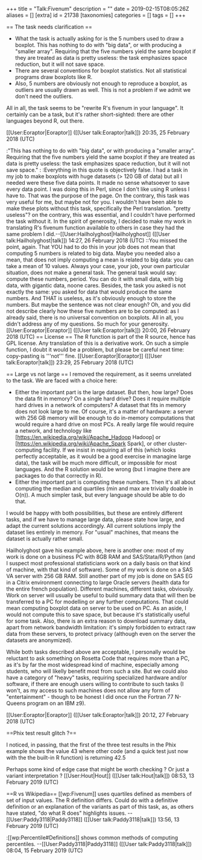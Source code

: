 +++
title = "Talk:Fivenum"
description = ""
date = 2019-02-15T08:05:26Z
aliases = []
[extra]
id = 21738
[taxonomies]
categories = []
tags = []
+++

== The task needs clarification ==
* What the task is actually asking for is the 5 numbers used to draw a boxplot. This has nothing to do with "big data", or with producing a "smaller array". Requiring that the five numbers yield the same boxplot if they are treated as data is pretty useless: the task emphasizes space reduction, but it will not save space.
* There are several conventions for boxplot statistics. Not all statistical programs draw boxplots like R.
* Also, 5 numbers are obviously not enough to reproduce a boxplot, as outliers are usually drawn as well. This is not a problem if we admit we don't need the outliers.

All in all, the task seems to be "rewrite R's fivenum in your language". It certainly can be a task, but it's rather short-sighted: there are other languages beyond R, out there.

[[User:Eoraptor|Eoraptor]] ([[User talk:Eoraptor|talk]]) 20:35, 25 February 2018 (UTC)

:"This has nothing to do with "big data", or with producing a "smaller array". Requiring that the five numbers yield the same boxplot if they are treated as data is pretty useless: the task emphasizes space reduction, but it will not save space."
:
:Everything in this quote is objectively false.  I had a task in my job to make boxplots with huge datasets (> 120 GB of data) but all I needed were these five data points.  It made no sense whatsoever to save every data point.  I was doing this in Perl, since I don't like using R unless I have to.  That was the purpose of the page.  On the contrary, this task was very useful for me, but maybe not for you.  I wouldn't have been able to make these plots without this task, specifically the Perl translation.  "pretty useless"? on the contrary, this was essential, and I couldn't have performed the task without it.  In the spirit of generosity, I decided to make my work in translating R's fivenum function available to others in case they had the same problem I did.--[[User:Hailholyghost|Hailholyghost]] ([[User talk:Hailholyghost|talk]]) 14:27, 26 February 2018 (UTC)
::You missed the point, again. That YOU had to do this in your job does not mean that computing 5 numbers is related to big data. Maybe you needed also a mean, that does not imply computing a mean is related to big data: you can take a mean of 10 values. Always your case, your job, your own particular situation, does not make a general task. The general task would say: compute these numbers, period. You can do it with small data, with big data, with gigantic data, noone cares. Besides, the task you asked is not exactly the same: you asked for data that would produce the same numbers. And THAT is useless, as it's obviously enough to store the numbers. But maybe the sentence was not clear enough? Oh, and you did not describe clearly how these five numbers are to be computed: as I already said, there is no universal convention on boxplots. All in all, you didn't address any of my questions. So much for your generosity. [[User:Eoraptor|Eoraptor]] ([[User talk:Eoraptor|talk]]) 20:00, 26 February 2018 (UTC)
== License ==
The R function is part of the R source, hence has GPL license. Any translation of this is a derivative work. On such a simple function, I doubt it would be a problem, but please be careful next time: copy-pasting is '''not''' fine. [[User:Eoraptor|Eoraptor]] ([[User talk:Eoraptor|talk]]) 23:29, 25 February 2018 (UTC)

== Large vs not large ==
I removed the requirement, as it seems unrelated to the task. We are faced with a choice here:
* Either the important part is the large dataset. But then, how large? Does the data fit in memory? On a single hard drive? Does it require multiple hard drives in a network of computers? A dataset that fits in memory does not look large to me. Of course, it's a matter of hardware: a server with 256 GB memory will be enough to do in-memory computations that would require a hard drive on most PCs. A really large file would require a network, and technology like [https://en.wikipedia.org/wiki/Apache_Hadoop Hadoop] or [https://en.wikipedia.org/wiki/Apache_Spark Spark], or other cluster-computing facility. If we insist in requiring all of this (which looks perfectly acceptable, as it would be a good exercise in managine large data), the task will be much more difficult, or impossible for most languages. And the R solution would be wrong (but I imagine there are packages to do that correctly in R).
* Either the important part is computing these numbers. Then it's all about computing the median and quartiles (min and max are trivially doable in O(n)). A much simpler task, but every language should be able to do that.

I would be happy with both possibilities, but these are entirely different tasks, and if we have to manage large data, please state how large, and adapt the current solutions accordingly. All current solutions imply the dataset lies entirely in memory. For "usual" machines, that means the dataset is actually rather small.

Hailholyghost gave his example above, here is another one: most of my work is done on a business PC with 8GB RAM and SAS/Stata/R/Python (and I suspect most professional statisticians work on a daily basis on that kind of machine, with that kind of software). Some of my work is done on a SAS VA server with 256 GB RAM. Still another part of my job is done on SAS EG in a Citrix environment connecting to large Oracle servers (health data for the entire french population). Different machines, different tasks, obviously. Work on server will usually be useful to build summary data that will then be transferred to a PC for modelling or any further computations. That could mean computing boxplot data on server to be used on PC. As an aside, I would not compute this to save space, but because it's statistically useful for some task. Also, there is an extra reason to download summary data, apart from network bandwidth limitation: it's simply forbidden to extract raw data from these servers, to protect privacy (although even on the server the datasets are anonymized).

While both tasks described above are acceptable, I personally would be reluctant to ask something on Rosetta Code that requires more than a PC, as it's by far the most widespread kind of machine, especially among students, who will likelly benefit most from such a site. But we could also have a category of "heavy" tasks, requiring specialized hardware and/or software, if there are enough users willing to contribute to such tasks (I won't, as my access to such machines does not allow any form of "entertainment" - though to be honest I did once run the Fortran 77 N-Queens program on an IBM z9).

[[User:Eoraptor|Eoraptor]] ([[User talk:Eoraptor|talk]]) 20:12, 27 February 2018 (UTC)

==Phix test result glitch ?==

I noticed, in passing, that the first of the three test results in the Phix example shows the value 43 where other code (and a quick test just now with the the built-in R function) is returning 42.5

Perhaps some kind of edge case that might be worth checking ? Or just a variant interpretation ? [[User:Hout|Hout]] ([[User talk:Hout|talk]]) 08:53, 13 February 2019 (UTC)

==R vs Wikipedia==
[[wp:Fivenum]] uses quartiles defined as members of set of input values. The R definition differs. Could do with a definitive definition or an explanation of the variants as part of this task, as, as others have stated, "do what R does" highlights issues. --[[User:Paddy3118|Paddy3118]] ([[User talk:Paddy3118|talk]]) 13:56, 13 February 2019 (UTC)

:[[wp:Percentile#Definitions]] shows common methods of computing percentiles. --[[User:Paddy3118|Paddy3118]] ([[User talk:Paddy3118|talk]]) 08:04, 15 February 2019 (UTC)
